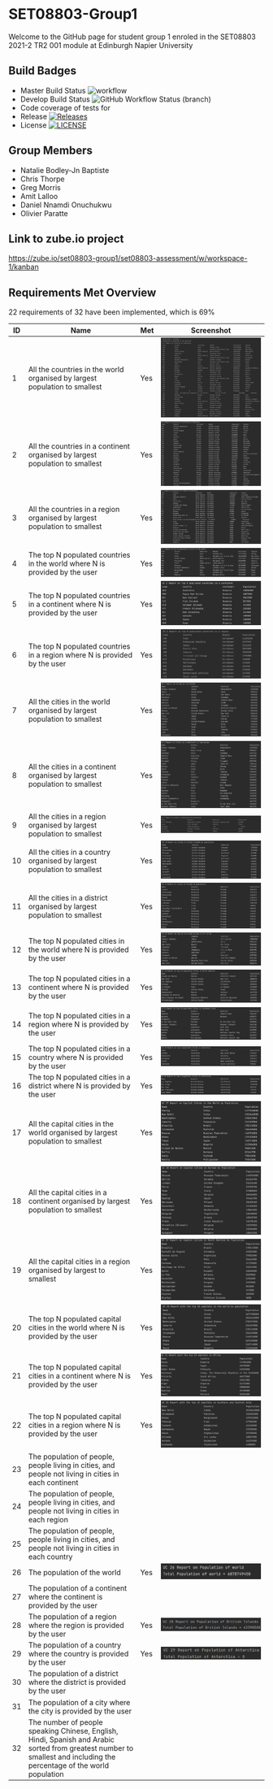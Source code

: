 # SET08803-Group1
Welcome to the GitHub page for student group 1 enroled in the SET08803 2021-2 TR2 001 module at Edinburgh Napier University

## Build Badges 
* Master Build Status ![workflow](https://github.com/oparatte/SET08803-Group1/actions/workflows/main.yml/badge.svg?)
* Develop Build Status ![GitHub Workflow Status (branch)](https://img.shields.io/github/workflow/status/oparatte/SET08803-Group1/master%20build/develop?label=develop%20branch%20)
* Code coverage of tests for
* Release [![Releases](https://img.shields.io/github/release/oparatte/SET08803-Group1/all.svg?style=flat-square)](https://github.com/oparatte/SET08803-Group1/releases)
* License [![LICENSE](https://img.shields.io/github/license/oparatte/SET08803-Group1.svg?style=flat-square)](https://github.com/oparatte/SET08803-Group1/blob/master/LICENSE)

## Group Members
* Natalie Bodley-Jn Baptiste
* Chris Thorpe
* Greg Morris
* Amit Lalloo
* Daniel Nnamdi Onuchukwu
* Olivier Paratte

## Link to zube.io project
https://zube.io/set08803-group1/set08803-assessment/w/workspace-1/kanban

## Requirements Met Overview

22 requirements of 32 have been implemented, which is 69%

| ID    | Name | Met | Screenshot                              |
|-------|------|--|-----------------------------------------|
| 1 | All the countries in the world organised by largest population to smallest | Yes | ![image](Screenshots/Requirement-1.png) |
| 2 | All the countries in a continent organised by largest population to smallest | Yes | ![image](Screenshots/Requirement-2.png) |
| 3 | All the countries in a region organised by largest population to smallest | Yes | ![image](Screenshots/Requirement-3.png) |
| 4 | The top N populated countries in the world where N is provided by the user | Yes | ![image](Screenshots/Requirement-4.png) |
| 5 | The top N populated countries in a continent where N is provided by the user | Yes | ![image](Screenshots/Requirement-5.png) |
| 6 | The top N populated countries in a region where N is provided by the user | Yes | ![image](Screenshots/Requirement-06.png)|
| 7 | All the cities in the world organised by largest population to smallest | Yes | ![image](Screenshots/Requirement-7.png) |
| 8 | All the cities in a continent organised by largest population to smallest | Yes | ![image](Screenshots/Requirement-8.png) |
| 9 | All the cities in a region organised by largest population to smallest | Yes | ![image](Screenshots/Requirement-09.png) |
| 10 | All the cities in a country organised by largest population to smallest | Yes | ![image](Screenshots/Requirement-10.png) |
| 11 | All the cities in a district organised by largest population to smallest | Yes | ![image](Screenshots/Requirement-11.png) |
| 12 | The top N populated cities in the world where N is provided by the user | Yes | ![image](Screenshots/Requirement-12.png) |
| 13 | The top N populated cities in a continent where N is provided by the user | Yes | ![image](Screenshots/Requirement-13.png) |
| 14 | The top N populated cities in a region where N is provided by the user | Yes | ![image](Screenshots/Requirement-14.png) |
| 15 | The top N populated cities in a country where N is provided by the user | Yes | ![image](Screenshots/Requirement-15.png) |
| 16 | The top N populated cities in a district where N is provided by the user | Yes | ![image](Screenshots/Requirement-16.png) |
| 17 | All the capital cities in the world organised by largest population to smallest | Yes | ![image](Screenshots/Requirement-17.png) |
| 18 | All the capital cities in a continent organised by largest population to smallest | Yes | ![image](Screenshots/Requirement-18.png) |
| 19 | All the capital cities in a region organised by largest to smallest | Yes | ![image](Screenshots/Requirement-19.png) |
| 20 | The top N populated capital cities in the world where N is provided by the user | Yes | ![image](Screenshots/Requirement-20.png) |
| 21 | The top N populated capital cities in a continent where N is provided by the user | Yes | ![image](Screenshots/Requirement-21.png) |
| 22 | The top N populated capital cities in a region where N is provided by the user | Yes | ![image](Screenshots/Requirement-22.png) |
| 23 | The population of people, people living in cities, and people not living in cities in each continent |  |                                         |
| 24 | The population of people, people living in cities, and people not living in cities in each region |  |                                         |
| 25 | The population of people, people living in cities, and people not living in cities in each country |  |                                         |
| 26 | The population of the world | Yes | ![image](Screenshots/Requirement-26.png) |
| 27 | The population of a continent where the continent is provided by the user |  |                                         |
| 28 | The population of a region where the region is provided by the user | Yes | ![image](Screenshots/Requirement-28.png) |
| 29 | The population of a country where the country is provided by the user | Yes | ![image](Screenshots/Requirement-29.png) |
| 30 | The population of a district where the district is provided by the user |  |                                         |
| 31 | The population of a city where the city is provided by the user |  |                                         |
| 32 | The number of people speaking Chinese, English, Hindi, Spanish and Arabic sorted from greatest number to smallest and including the percentage of the world population |  |                                         |
